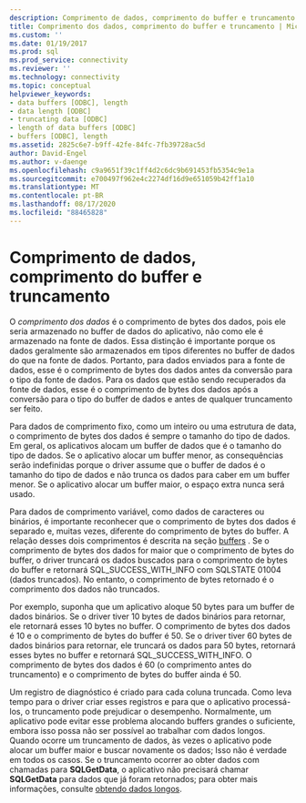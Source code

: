 ```yaml
---
description: Comprimento de dados, comprimento do buffer e truncamento
title: Comprimento dos dados, comprimento do buffer e truncamento | Microsoft Docs
ms.custom: ''
ms.date: 01/19/2017
ms.prod: sql
ms.prod_service: connectivity
ms.reviewer: ''
ms.technology: connectivity
ms.topic: conceptual
helpviewer_keywords:
- data buffers [ODBC], length
- data length [ODBC]
- truncating data [ODBC]
- length of data buffers [ODBC]
- buffers [ODBC], length
ms.assetid: 2825c6e7-b9ff-42fe-84fc-7fb39728ac5d
author: David-Engel
ms.author: v-daenge
ms.openlocfilehash: c9a9651f39c1ff4d2c6dc9b691453fb5354c9e1a
ms.sourcegitcommit: e700497f962e4c2274df16d9e651059b42ff1a10
ms.translationtype: MT
ms.contentlocale: pt-BR
ms.lasthandoff: 08/17/2020
ms.locfileid: "88465828"
---
```

# <a name="data-length-buffer-length-and-truncation"></a>Comprimento de dados, comprimento do buffer e truncamento
O *comprimento dos dados* é o comprimento de bytes dos dados, pois ele seria armazenado no buffer de dados do aplicativo, não como ele é armazenado na fonte de dados. Essa distinção é importante porque os dados geralmente são armazenados em tipos diferentes no buffer de dados do que na fonte de dados. Portanto, para dados enviados para a fonte de dados, esse é o comprimento de bytes dos dados antes da conversão para o tipo da fonte de dados. Para os dados que estão sendo recuperados da fonte de dados, esse é o comprimento de bytes dos dados após a conversão para o tipo do buffer de dados e antes de qualquer truncamento ser feito.  
  
 Para dados de comprimento fixo, como um inteiro ou uma estrutura de data, o comprimento de bytes dos dados é sempre o tamanho do tipo de dados. Em geral, os aplicativos alocam um buffer de dados que é o tamanho do tipo de dados. Se o aplicativo alocar um buffer menor, as consequências serão indefinidas porque o driver assume que o buffer de dados é o tamanho do tipo de dados e não trunca os dados para caber em um buffer menor. Se o aplicativo alocar um buffer maior, o espaço extra nunca será usado.  
  
 Para dados de comprimento variável, como dados de caracteres ou binários, é importante reconhecer que o comprimento de bytes dos dados é separado e, muitas vezes, diferente do comprimento de bytes do buffer. A relação desses dois comprimentos é descrita na seção [buffers](../../../odbc/reference/develop-app/buffers.md) . Se o comprimento de bytes dos dados for maior que o comprimento de bytes do buffer, o driver truncará os dados buscados para o comprimento de bytes do buffer e retornará SQL_SUCCESS_WITH_INFO com SQLSTATE 01004 (dados truncados). No entanto, o comprimento de bytes retornado é o comprimento dos dados não truncados.  
  
 Por exemplo, suponha que um aplicativo aloque 50 bytes para um buffer de dados binários. Se o driver tiver 10 bytes de dados binários para retornar, ele retornará esses 10 bytes no buffer. O comprimento de bytes dos dados é 10 e o comprimento de bytes do buffer é 50. Se o driver tiver 60 bytes de dados binários para retornar, ele truncará os dados para 50 bytes, retornará esses bytes no buffer e retornará SQL_SUCCESS_WITH_INFO. O comprimento de bytes dos dados é 60 (o comprimento antes do truncamento) e o comprimento de bytes do buffer ainda é 50.  
  
 Um registro de diagnóstico é criado para cada coluna truncada. Como leva tempo para o driver criar esses registros e para que o aplicativo processá-los, o truncamento pode prejudicar o desempenho. Normalmente, um aplicativo pode evitar esse problema alocando buffers grandes o suficiente, embora isso possa não ser possível ao trabalhar com dados longos. Quando ocorre um truncamento de dados, às vezes o aplicativo pode alocar um buffer maior e buscar novamente os dados; Isso não é verdade em todos os casos. Se o truncamento ocorrer ao obter dados com chamadas para **SQLGetData**, o aplicativo não precisará chamar **SQLGetData** para dados que já foram retornados; para obter mais informações, consulte [obtendo dados longos](../../../odbc/reference/develop-app/getting-long-data.md).
